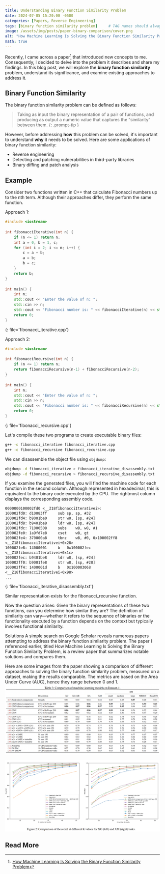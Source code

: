 ```yaml
---
title: Understanding Binary Function Similarity Problem
date: 2024-07-05 15:20:00 -0500
categories: [Papers, Reverse Engineering]
tags: [binary function similarity problem]     # TAG names should always be lowercase
image: /assets/img/posts/paper-binary-comparison/cover.png
alt: "How Machine Learning Is Solving the Binary Function Similarity Problem?"
math: true
---
```

Recently, I came across a paper[^footnote] that introduced new concepts to me. Consequently, I decided to delve into the problem it describes and share my findings. In this blog post, we will explore the **binary function similarity** problem, understand its significance, and examine existing approaches to address it.

## Binary Function Similarity
The binary function similarity problem can be defined as follows:

> Taking as input the binary representation of a pair of functions, and producing as output a numeric value that captures the “similarity” between them.
{: .prompt-tip }

However, before addressing **how** this problem can be solved, it's important to understand **why** it needs to be solved. Here are some applications of binary function similarity:
- Reverse engineering
- Detecting and patching vulnerabilities in third-party libraries
- Binary diffing and patch analysis

## Example
Consider two functions written in C++ that calculate Fibonacci numbers up to the nth term. Although their approaches differ, they perform the same function.

Approach 1:
```c++
#include <iostream>

int fibonacciIterative(int n) {
    if (n <= 1) return n;
    int a = 0, b = 1, c;
    for (int i = 2; i <= n; i++) {
        c = a + b;
        a = b;
        b = c;
    }
    return b;
}

int main() {
    int n;
    std::cout << "Enter the value of n: ";
    std::cin >> n;
    std::cout << "Fibonacci number is: " << fibonacciIterative(n) << std::endl;
    return 0;
}
```
{: file='fibonacci_iterative.cpp'}

Approach 2:
```c++
#include <iostream>

int fibonacciRecursive(int n) {
    if (n <= 1) return n;
    return fibonacciRecursive(n-1) + fibonacciRecursive(n-2);
}

int main() {
    int n;
    std::cout << "Enter the value of n: ";
    std::cin >> n;
    std::cout << "Fibonacci number is: " << fibonacciRecursive(n) << std::endl;
    return 0;
}
```
{: file='fibonacci_recursive.cpp'}


Let's compile these two programs to create executable binary files:


```bash
g++ -o fibonacci_iterative fibonacci_iterative.cpp
g++ -o fibonacci_recursive fibonacci_recursive.cpp
```

We can disassemble the object file using `objdump`:
```bash
objdump -d fibonacci_iterative > fibonacci_iterative_disassembly.txt
objdump -d fibonacci_recursive > fibonacci_recursive_disassembly.txt
```

If you examine the generated files, you will find the machine code for each function in the second column. Although represented in hexadecimal, this is equivalent to the binary code executed by the CPU. The rightmost column displays the corresponding assembly code.
```
0000000100002fd0 <__Z18fibonacciIterativei>:
100002fd0: d10083ff    	sub	sp, sp, #32
100002fd4: b9001be0    	str	w0, [sp, #24]
100002fd8: b9401be8    	ldr	w8, [sp, #24]
100002fdc: 71000508    	subs	w8, w8, #1
100002fe0: 1a9fd7e8    	cset	w8, gt
100002fe4: 370000a8    	tbnz	w8, #0, 0x100002ff8 <__Z18fibonacciIterativei+0x28>
100002fe8: 14000001    	b	0x100002fec <__Z18fibonacciIterativei+0x1c>
100002fec: b9401be8    	ldr	w8, [sp, #24]
100002ff0: b9001fe8    	str	w8, [sp, #28]
100002ff4: 1400001d    	b	0x100003068 <__Z18fibonacciIterativei+0x98>
...
```
{: file='fibonacci_iterative_disassembly.txt'}

Similar representation exists for the fibonacci_recursive function.

Now the question arises: Given the binary representations of these two functions, can you determine how similar they are? The definition of similarity can vary—whether it refers to the sequence of binaries or the functionality executed by a function depends on the context but typically involves functional similarity.

Solutions
A simple search on Google Scholar reveals numerous papers attempting to address the binary function similarity problem. The paper I referenced earlier, titled How Machine Learning Is Solving the Binary Function Similarity Problem, is a review paper that summarizes notable solutions and compares them.

Here are some images from the paper showing a comparison of different approaches to solving the binary function similarity problem, measured on a dataset, making the results comparable. The metrics are based on the Area Under Curve (AUC), hence they range between 0 and 1.
![Table 3](/assets/img/posts/paper-binary-comparison/table3-marcelli.png)

![Figure 2](/assets/img/posts/paper-binary-comparison/figure2-marcelli.png)

## Read More
[^footnote]: <a href="https://www.usenix.org/conference/usenixsecurity22/presentation/marcelli" target="_blank">How Machine Learning Is Solving the Binary Function Similarity Problem</a>